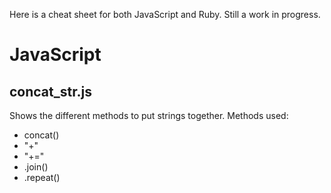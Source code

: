 Here is a cheat sheet for both JavaScript and Ruby. Still a work in progress.

# JavaScript

## concat_str.js

Shows the different methods to put strings together.
Methods used:

- concat()
- "+"
- "+="
- .join()
- .repeat()
